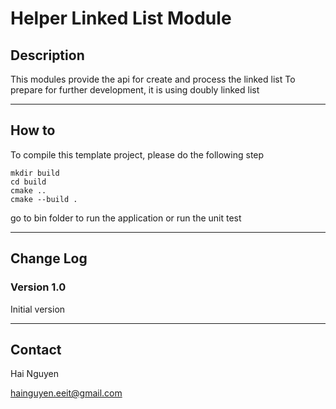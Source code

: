# Helper Linked List Module

## Description
This modules provide the api for create and process the linked list
To prepare for further development, it is using doubly linked list

---

## How to
To compile this template project, please do the following step

```
mkdir build
cd build
cmake ..
cmake --build .
```

go to bin folder to run the application or run the unit test

---

## Change Log

### Version 1.0
Initial version

---

## Contact
Hai Nguyen

hainguyen.eeit@gmail.com